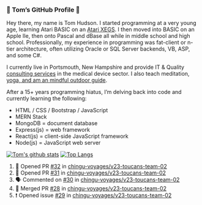 ### 👋 Tom’s GitHub Profile 👋

Hey there, my name is Tom Hudson. I started programming at a very young age, learning Atari BASIC on an [Atari XEGS](https://en.wikipedia.org/wiki/Atari_XEGS). I then moved into BASIC on an Apple IIe, then onto Pascal and dBase all while in middle school and high school. Professionally, my experience in programming was fat-client or n-tier architecture, often utilizing Oracle or SQL Server backends, VB, ASP, and some C#.


I currently live in Portsmouth, New Hampshire and provide IT & Quality [consulting services](https://www.linkedin.com/in/hudsonthomas/) in the medical device sector. I also teach meditation, [yoga, and am an mindful outdoor guide](https://tom-hudson.com).

After a 15+ years programming hiatus, I’m delving back into code and currently learning the following:

- HTML / CSS / Bootstrap / JavaScript
- MERN Stack
- MongoDB = document database
- Express(js) = web framework
- React(js) = client-side JavaScript framework
- Node(js) = JavaScript web server

[![Tom's github stats](https://github-readme-stats.vercel.app/api?username=tomrhudson&count_private=true?theme=dark)](https://github.com/anuraghazra/github-readme-stats)
[![Top Langs](https://github-readme-stats.vercel.app/api/top-langs/?username=tomrhudson&layout=compact)](https://github.com/anuraghazra/github-readme-stats)

<!--START_SECTION:activity-->
1. 💪 Opened PR [#32](https://github.com//chingu-voyages/v23-toucans-team-02/pull/32) in [chingu-voyages/v23-toucans-team-02](https://github.com//chingu-voyages/v23-toucans-team-02)
2. 💪 Opened PR [#31](https://github.com//chingu-voyages/v23-toucans-team-02/pull/31) in [chingu-voyages/v23-toucans-team-02](https://github.com//chingu-voyages/v23-toucans-team-02)
3. 🗣 Commented on [#30](https://github.com//chingu-voyages/v23-toucans-team-02/issues/30) in [chingu-voyages/v23-toucans-team-02](https://github.com//chingu-voyages/v23-toucans-team-02)
4. 🎉 Merged PR [#28](https://github.com//chingu-voyages/v23-toucans-team-02/pull/28) in [chingu-voyages/v23-toucans-team-02](https://github.com//chingu-voyages/v23-toucans-team-02)
5. ❗️ Opened issue [#29](https://github.com//chingu-voyages/v23-toucans-team-02/issues/29) in [chingu-voyages/v23-toucans-team-02](https://github.com//chingu-voyages/v23-toucans-team-02)
<!--END_SECTION:activity-->
